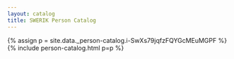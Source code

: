 ```yaml
---
layout: catalog
title: SWERIK Person Catalog
---
```

{% assign p = site.data._person-catalog.i-SwXs79jqfzFQYGcMEuMGPF %}
{% include person-catalog.html p=p %}


